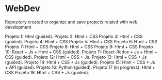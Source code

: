 # WebDev
Repository created to organize and save projects related with web development

Projeto 1: Html (guided).
Projeto 2: Html + CSS
Projeto 3: Html + CSS (guided).
Projeto 4: Html + CSS
Projeto 5: Html + CSS
Projeto 6: Html + CSS 
Projeto 7: Html + CSS
Projeto 8: Html + CSS
Projeto 9: Html + CSS
Projeto 10: React + Js + Html + CSS (guided).
Projeto 11: React-Redux + Js + Html + CSS (guided).
Projeto 12: Html + CSS + Js.
Projeto 13: Html + CSS + Js (guided).
Projeto 14: Html + CSS + Js (guided).
Projeto 15: Html + CSS + Js + API (guided).
Projeto 16: Python (guided).
Projeto 17 (in progress): Html + CSS 
Projeto 18: Html + CSS + Js (guided).

